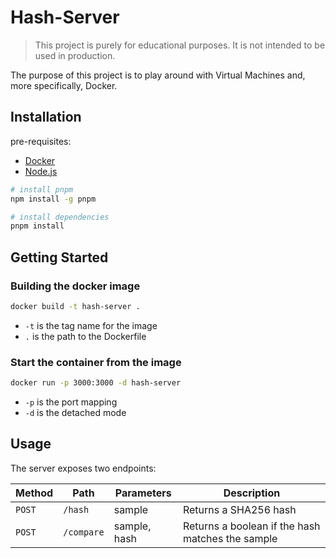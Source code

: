 # Hash-Server

> This project is purely for educational purposes. It is not intended to be used in production.

The purpose of this project is to play around with Virtual Machines and, more specifically, Docker.

## Installation

pre-requisites:

- [Docker](https://docs.docker.com/engine/installation/)
- [Node.js](https://nodejs.org/en/download/)

```bash
# install pnpm
npm install -g pnpm

# install dependencies
pnpm install
```

## Getting Started

### Building the docker image

```bash
docker build -t hash-server .
```

- `-t` is the tag name for the image
- `.` is the path to the Dockerfile

### Start the container from the image

```bash
docker run -p 3000:3000 -d hash-server
```

- `-p` is the port mapping
- `-d` is the detached mode

## Usage

The server exposes two endpoints:

| Method | Path       | Parameters   | Description                                      |
| ------ | ---------- | ------------ | ------------------------------------------------ |
| `POST` | `/hash`    | sample       | Returns a SHA256 hash                            |
| `POST` | `/compare` | sample, hash | Returns a boolean if the hash matches the sample |
